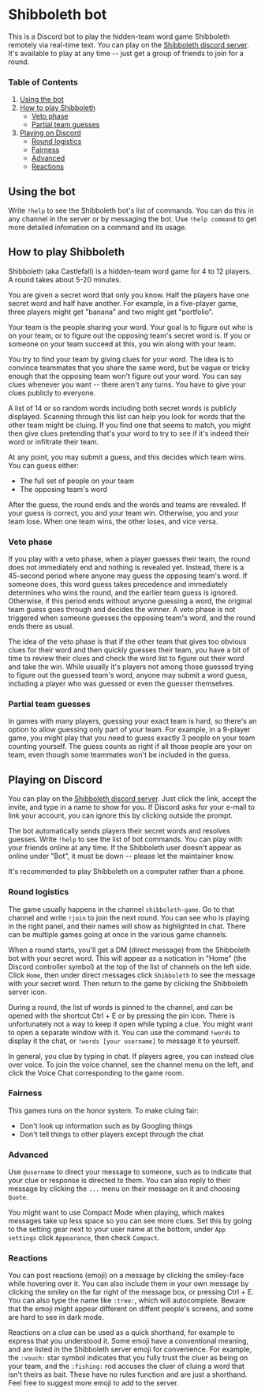 # Shibboleth bot

This is a Discord bot to play the hidden-team word game Shibboleth remotely via real-time text. You can play on the [Shibboleth discord server](https://discord.com/invite/TmHxFfG). It's available to play at any time -- just get a group of friends to join for a round.

### Table of Contents
1. [Using the bot](#using-the-bot)
2. [How to play Shibboleth](#how-to-play-shibboleth)
    - [Veto phase](#veto-phase)
    - [Partial team guesses](#partial-team-guesses)
3. [Playing on Discord](#playing-on-discord)
    - [Round logistics](#round-logistics)
    - [Fairness](#fairness)
    - [Advanced](#advanced)
    - [Reactions](#reactions)

## Using the bot
Write `!help` to see the Shibboleth bot's list of commands. You can do this in any channel in the server or by messaging the bot. Use `!help command` to get more detailed infomation on a command and its usage.

## How to play Shibboleth
Shibboleth (aka Castlefall) is a hidden-team word game for 4 to 12 players. A round takes about 5-20 minutes.

You are given a secret word that only you know. Half the players have one secret word and half have another. For example, in a five-player game, three players might get "banana" and two might get "portfolio". 

Your team is the people sharing your word. Your goal is to figure out who is on your team, or to figure out the opposing team's secret word is. If you or someone on your team succeed at this, you win along with your team.

You try to find your team by giving clues for your word. The idea is to convince teammates that you share the same word, but be vague or tricky enough that the opposing team won't figure out your word. You can say clues whenever you want -- there aren't any turns. You have to give your clues publicly to everyone.

A list of 14 or so random words including both secret words is publicly displayed. Scanning through  this list can help you look for words that the other team might be cluing. If you find one that seems to match, you might then give clues pretending that's your word to try to see if it's indeed their word or infiltrate their team.

At any point, you may submit a guess, and this decides which team wins. You can guess either:
- The full set of people on your team
- The opposing team's word

After the guess, the round ends and the words and teams are revealed. If your guess is correct, you and your team win. Otherwise, you and your team lose. When one team wins, the other loses, and vice versa.

### Veto phase

If you play with a veto phase, when a player guesses their team, the round does not immediately end and nothing is revealed yet. Instead, there is a 45-second period where anyone may guess the opposing team's word. If someone does, this word guess takes precedence and immediately determines who wins the round, and the earlier team guess is ignored. Otherwise, if this period ends without anyone guessing a word, the original team guess goes through and decides the winner. A veto phase is not triggered when someone guesses the opposing team's word, and the round ends there as usual.

The idea of the veto phase is that if the other team that gives too obvious clues for their word and then quickly guesses their team, you have a bit of time to review their clues and check the word list to figure out their word and take the win. While usually it's players not among those guessed trying to figure out the guessed team's word, anyone may submit a word guess, including a player who was guessed or even the guesser themselves.

### Partial team guesses

In games with many players, guessing your exact team is hard, so there's an option to allow guessing only part of your team. For example, in a 9-player game, you might play that you need to guess exactly 3 people on your team counting yourself. The guess counts as  right if all those people are your on team, even though some teammates won't be included in the guess.

## Playing on Discord

You can play on the [Shibboleth discord server](https://discord.com/invite/TmHxFfG). Just click the link, accept the invite, and type in a name to show for you. If Discord asks for your e-mail to link your account, you can ignore this by clicking outside the prompt.

The bot automatically sends players their secret words and resolves guesses. Write `!help` to see the list of bot commands. You can play with your friends online at any time. If the Shibboleth user doesn't appear as online under "Bot", it must be  down -- please let the maintainer know.

It's recommended to play Shibboleth on a computer rather than a phone.

### Round logistics

The game usually happens in the channel `shibboleth-game`. Go to that channel and write `!join` to join the next round. You can see who is playing in the right panel, and their names will show as highlighted in chat. There can be multiple games going at once in the various game channels.

When a round starts, you'll get a DM (direct message) from the Shibboleth bot with your secret word. This will appear as a notication in "Home" (the Discord controller symbol) at the top of the list of channels on the left side. Click `Home`, then under direct messages click `Shibboleth` to see the message with your secret word. Then return to the game by clicking the Shibboleth server icon.

During a round, the list of words is pinned to the channel, and can be opened with the shortcut Ctrl + E or by pressing the pin icon. There is unfortunately not a way to keep it open while typing a clue. You might want to open a separate window with it. You can use the command `!words` to display it the chat, or `!words [your username]` to message it to yourself.

In general, you clue by typing in chat. If players agree, you can instead clue over voice. To join the voice channel, see the channel menu on the left, and click the Voice Chat corresponding to the game room.

### Fairness

This games runs on the honor system. To make cluing fair:

- Don't look up information such as by Googling things
- Don't tell things to other players except through the chat

### Advanced

Use `@username` to direct your message to someone, such as to indicate that your clue or response is directed to them. You can also reply to their message by clicking the `...` menu on their message on it and choosing `Quote`. 

You might want to use Compact Mode when playing, which makes messages take up less space so you can see more clues. Set this by going to the setting gear next to your user name at the bottom, under `App settings` click `Appearance`, then check `Compact`.

### Reactions

You can post reactions (emoji) on a message by clicking the smiley-face while hovering over it. You can also include them in your own message by clicking the smiley on the far right of the message box, or pressing Ctrl + E. You can also type the name like `:tree:`, which will autocomplete. Beware that the emoji might appear different on diffent people's screens, and some are hard to see in dark mode.

Reactions on a clue can be used as a quick shorthand, for example to express that you understood it. Some emoji have a conventional meaning, and are listed in the Shibboleth server emoji for convenience. For example, the `:vouch:` star symbol indicates that you fully trust the cluer as being on your team, and the `:fishing:` rod accuses the cluer of cluing a word that isn't theirs as bait. These have no rules function and are just a shorthand. Feel free to suggest more emoji to add to the server.
